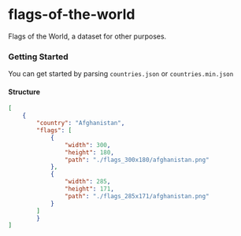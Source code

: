 # flags-of-the-world

Flags of the World, a dataset for other purposes.

### Getting Started

You can get started by parsing `countries.json` or `countries.min.json`

#### Structure

```json
[
	{
		"country": "Afghanistan",
		"flags": [
			{
				"width": 300,
				"height": 180,
				"path": "./flags_300x180/afghanistan.png"
			},
			{
				"width": 285,
				"height": 171,
				"path": "./flags_285x171/afghanistan.png"
			}
		]
        }
]
```
